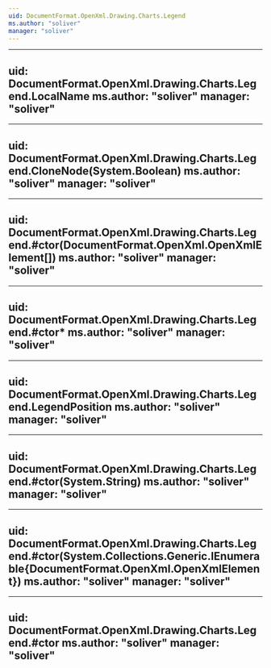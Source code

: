 ```yaml
---
uid: DocumentFormat.OpenXml.Drawing.Charts.Legend
ms.author: "soliver"
manager: "soliver"
---
```


---
uid: DocumentFormat.OpenXml.Drawing.Charts.Legend.LocalName
ms.author: "soliver"
manager: "soliver"
---

---
uid: DocumentFormat.OpenXml.Drawing.Charts.Legend.CloneNode(System.Boolean)
ms.author: "soliver"
manager: "soliver"
---

---
uid: DocumentFormat.OpenXml.Drawing.Charts.Legend.#ctor(DocumentFormat.OpenXml.OpenXmlElement[])
ms.author: "soliver"
manager: "soliver"
---

---
uid: DocumentFormat.OpenXml.Drawing.Charts.Legend.#ctor*
ms.author: "soliver"
manager: "soliver"
---

---
uid: DocumentFormat.OpenXml.Drawing.Charts.Legend.LegendPosition
ms.author: "soliver"
manager: "soliver"
---

---
uid: DocumentFormat.OpenXml.Drawing.Charts.Legend.#ctor(System.String)
ms.author: "soliver"
manager: "soliver"
---

---
uid: DocumentFormat.OpenXml.Drawing.Charts.Legend.#ctor(System.Collections.Generic.IEnumerable{DocumentFormat.OpenXml.OpenXmlElement})
ms.author: "soliver"
manager: "soliver"
---

---
uid: DocumentFormat.OpenXml.Drawing.Charts.Legend.#ctor
ms.author: "soliver"
manager: "soliver"
---
